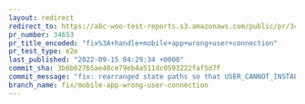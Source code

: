 ```yaml
---
layout: redirect
redirect_to: https://a8c-woo-test-reports.s3.amazonaws.com/public/pr/34653/e2e/index.html
pr_number: 34653
pr_title_encoded: "fix%3A+handle+mobile+app+wrong+user+connection"
pr_test_type: e2e
last_published: "2022-09-15 04:29:34 +0000"
commit_sha: 3b6b62765ae48ce79eb4a511dc0593222faf5d7f
commit_message: "fix: rearranged state paths so that USER_CANNOT_INSTALL takes precedence"
branch_name: fix/mobile-app-wrong-user-connection
---
```


